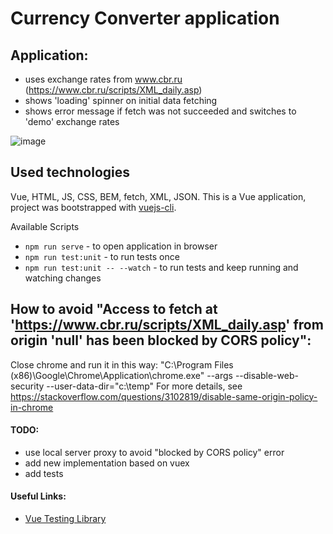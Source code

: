# Currency Converter application

## Application:
 - uses exchange rates from www.cbr.ru (https://www.cbr.ru/scripts/XML_daily.asp)
 - shows 'loading' spinner on initial data fetching
 - shows error message if fetch was not succeeded and switches to 'demo' exchange rates

![image](https://user-images.githubusercontent.com/2094015/182308596-46497acc-ed3d-42a2-be04-b643d389ddf9.png)

## Used technologies
Vue, HTML, JS, CSS, BEM, fetch, XML, JSON.
This is a Vue application, project was bootstrapped with [vuejs-cli](https://cli.vuejs.org/guide/creating-a-project.html).

Available Scripts
- `npm run serve` - to open application in browser
- `npm run test:unit` - to run tests once
- `npm run test:unit -- --watch` - to run tests and keep running and watching changes

## How to avoid "Access to fetch at 'https://www.cbr.ru/scripts/XML_daily.asp' from origin 'null' has been blocked by CORS policy":

Close chrome and run it in this way: "C:\Program Files (x86)\Google\Chrome\Application\chrome.exe" --args --disable-web-security --user-data-dir="c:\temp"
For more details, see https://stackoverflow.com/questions/3102819/disable-same-origin-policy-in-chrome

#### TODO:
- use local server proxy to avoid "blocked by CORS policy" error
- add new implementation based on vuex
- add tests

#### Useful Links:
- [Vue Testing Library](https://testing-library.com/docs/vue-testing-library/intro)
